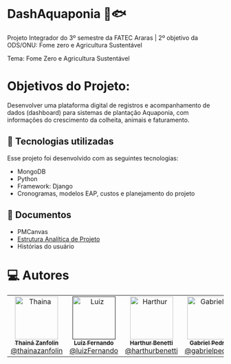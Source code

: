 # DashAquaponia 🥦🐟
Projeto Integrador do 3º semestre da FATEC Araras | 2º objetivo da ODS/ONU: Fome zero e Agricultura Sustentável

Tema: Fome Zero e Agricultura Sustentável

# Objetivos do Projeto: 
Desenvolver uma plataforma digital de registros e acompanhamento de dados (dashboard) para sistemas de plantação Aquaponia, com informações do crescimento da colheita, animais e faturamento.  

## 🚀 Tecnologias utilizadas

Esse projeto foi desenvolvido com as seguintes tecnologias:

- MongoDB
- Python
- Framework: Django
- Cronogramas, modelos EAP, custos e planejamento do projeto

## 📃 Documentos
- PMCanvas
- [Estrutura Analítica de Projeto](https://miro.com/app/board/uXjVMJ0BVdU=/?share_link_id=190775230409)
- Histórias do usuário

# :computer: Autores

<table>
  <tr>
    <td align="center">
      <a href="https://github.com/thainazanfolin">
        <img src="https://avatars.githubusercontent.com/u/102308025?v=4" width="100px;" alt="Thaina"/>
        <br />
        <sub>
          <b>Thainá Zanfolin</b>
        </sub>
       </a>
       <br />
       <a href="https://www.linkedin.com/in/thaina-zanfolin" title="Linkedin">@thainazanfolin</a> 
       <br />
    </td> 
    <td align="center">
      <a href="">
        <img src="https://user-images.githubusercontent.com/102560328/199749480-9b215208-7f10-4b35-b941-8d461adf9077.jpg" width="100px;" alt="Luiz"/>
        <br />
        <sub>
          <b>Luiz Fernando</b>
        </sub>
       </a>
       <br />
       <a href="https://www.linkedin.com/in/luiz-fernando-avelino-betelli-945b96251/" title="Linkedin">@luizFernando</a>
       <br />
    </td>  
    <td align="center">
      <a href="https://github.com/HarthurComH">
        <img src="https://user-images.githubusercontent.com/102560328/200691413-30172efb-0b05-49e7-af87-ac8d9f9473ad.jpg" width="100px;" alt="Harthur"/>
        <br />
        <sub>
          <b>Harthur Benetti</b>
        </sub>
       </a>
       <br />
        <a href="https://www.linkedin.com/in/harthur-benetti-290515256/" title="Linkedin">@harthurbenetti</a>                                                           
       <br />                                                                                                                                              
    </td>  
    <td align="center">
      <a href="https://github.com/gabriellpedro">
        <img src="https://avatars.githubusercontent.com/u/102560434?v=4" width="100px;" alt="Gabriel"/>
        <br />
        <sub>
          <b>Gabriel Pedro</b>
        </sub>
       </a>
       <br />
        <a href="https://www.linkedin.com/in/gabriel-pedro-78a7a71bb/" title="Linkedin">@gabrielpedro</a>                                                           
       <br />                                                                                                                                              
    </td>  
    <td align="center">
      <a href="https://github.com/BrunoRisso58">
        <img src="https://avatars.githubusercontent.com/u/81779127?v=4" width="100px;" alt="Bruno"/>
        <br />
        <sub>
          <b>Bruno Risso</b>
        </sub>
       </a>
       <br />
        <a href="https://www.linkedin.com/in/bruno-risso-923511203/" title="Linkedin">@brunorisso</a>                                                           
       <br />                                                                                                                                              
    </td>  
    <td align="center">
      <a href="https://github.com/teuzfavetta">
        <img src="https://avatars.githubusercontent.com/u/84945241?v=4" width="100px;" alt="Mateus"/>
        <br />
        <sub>
          <b>Mateus Favetta </b>
        </sub>
       </a>
       <br />
        <a href="https://www.linkedin.com/in/mateus-favetta-3a7b00200/" title="Linkedin">@mateusfavetta</a>                                                           
       <br />                                                                                                                                              
    </td>  
  </tr>
  </table>
